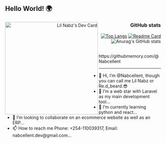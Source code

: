 ## Hello World! 🌍

<div align="right">
	<a href="https://app.daily.dev/lil_nabz"><img align="left" src="https://github.com/Nabcellent/Nabcellent/blob/main/devcard.svg" width="300" alt="Lil Nabz's Dev Card"/></a>

### GitHub stats
[![Top Langs](https://github-readme-stats.vercel.app/api/top-langs/?username=nabcellent&langs_count=5&layout=compact&theme=shades-of-purple)](https://github.com/anuraghazra/github-readme-stats)
[![Readme Card](https://github-readme-stats.vercel.app/api/pin/?username=nabcellent&repo=laravel-kyanda&theme=radical)](https://github.com/anuraghazra/github-readme-stats)
![Anurag's GitHub stats](https://github-readme-stats.vercel.app/api?username=nabcellent&show_icons=true&theme=radical) 
	
</div>

<br/>
https://githubmemory.com/@Nabcellent
<hr>

<ul>
	<li>   👋 Hi, I’m @Nabcellent, though you can call me Lil Nabz or Re.d_beard.😎</li>
	<li>    👀 I’m a web star with Laravel as my main development tool...</li>
	<li>    🌱 I’m currently learning python and react...</li>
	<li>    💞️ I’m looking to collaborate on an ecommerce website as well as an ERP...</li>
	<li>   📫 How to reach me Phone: +254-110039317, Email: nabcellent.dev@gmail.com...</li>
<ul/>




<!---
Nabcellent/Nabcellent is a ✨ special ✨ repository because its `README.md` (this file) appears on your GitHub profile.
You can click the Preview link to take a look at your changes.
--->
